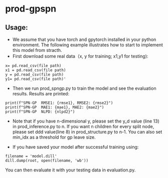 # prod-gpspn
## Usage:
* We assume that you have torch and gpytorch installed in your python environment. The following example illustrates how to start to implement this model from stracth.
* First download some real data（x, y for training; x1,y1 for testing):
~~~
x= pd.read_csv(file path)
x1 = pd.read_csv(file path)
y = pd.read_csv(file path)
y1= pd.read_csv(file path)'
~~~

* Then we run prod_spngp.py to train the model and see the evaluation results. Results are printed:
~~~
print(f"SPN-GP  RMSE1: {rmse1}, RMSE2: {rmse2}")
print(f"SPN-GP  MAE1: {mae1}, MAE2: {mae2}")
print(f"SPN-GP  NLPD: {nlpd2}")
~~~

* Note that if you have n-dimensional y, please set the y_d value (line 13) in prod_inference.py to n. If you want n children for every split node, please set ddd value(line 8) in prod_structure.py to n-1. 
You can also set min_idx as a threshold for gp leave size. 

* If you have saved your model after successful training using:
~~~
filename = 'model.dill'
dill.dump(root, open(filename, 'wb'))
~~~
You can then evaluate it with your testing data in evaluation.py.
